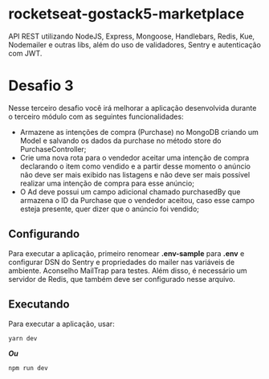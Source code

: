 # rocketseat-gostack5-marketplace
API REST utilizando NodeJS, Express, Mongoose, Handlebars, Redis, Kue, Nodemailer e outras libs, além do uso de validadores, Sentry e autenticação com JWT.

# Desafio 3
Nesse terceiro desafio você irá melhorar a aplicação desenvolvida durante o terceiro módulo
com as seguintes funcionalidades:

- Armazene as intenções de compra (Purchase) no MongoDB criando um Model e salvando
os dados da purchase no método store do PurchaseController;
- Crie uma nova rota para o vendedor aceitar uma intenção de compra declarando o item
como vendido e a partir desse momento o anúncio não deve ser mais exibido nas
listagens e não deve ser mais possível realizar uma intenção de compra para esse anúncio;
- O Ad deve possui um campo adicional chamado purchasedBy que armazena o ID da
Purchase que o vendedor aceitou, caso esse campo esteja presente, quer dizer que o
anúncio foi vendido;

## Configurando
Para executar a aplicação, primeiro renomear **.env-sample** para **.env** e configurar DSN do Sentry e propriedades do mailer nas variáveis de ambiente. Aconselho MailTrap para testes. Além disso, é necessário um servidor de Redis, que também deve ser configurado nesse arquivo.

## Executando
Para executar a aplicação, usar:
```
yarn dev
```
***Ou***
```
npm run dev
```
